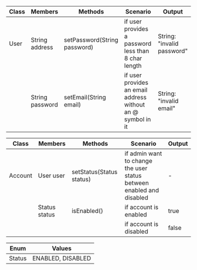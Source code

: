 | Class | Members         | Methods                      | Scenario                                                    | Output                     |
|-------|-----------------|------------------------------|-------------------------------------------------------------|----------------------------|
| User  | String address  | setPassword(String password) | if user provides a password less than 8 char length         | String: "invalid password" |
|       | String password | setEmail(String email)       | if user provides an email address without an @ symbol in it | String: "invalid email"    |

| Class   | Members       | Methods                  | Scenario                                                             | Output |
|---------|---------------|--------------------------|----------------------------------------------------------------------|--------|
| Account | User user     | setStatus(Status status) | if admin want to change the user status between enabled and disabled | -      |
|         | Status status | isEnabled()              | if account is enabled                                                | true   |
|         |               |                          | if account is disabled                                               | false  |

| Enum   | Values            |
|--------|-------------------|
| Status | ENABLED, DISABLED |
